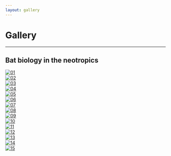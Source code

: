```yaml
---
layout: gallery
---
```

# Gallery
---

## Bat biology in the neotropics

<div class="responsive">
  <div class="gallery">
    <a href="https://www.imranrazik.github.io/slideshow.html" data-lightbox="gallery">
      <img src="/assets/photos/chiroptology/01_IMG_2563.jpg" loading="lazy" decoding="async" alt="01">
    </a>
  </div>
</div>

<div class="responsive">
  <div class="gallery">
    <a href="/assets/photos/chiroptology/02_IMG_2547.JPG" data-lightbox="gallery">
      <img src="/assets/photos/chiroptology/02_IMG_2547.JPG" loading="lazy" decoding="async" alt="02">
    </a>
  </div>
</div>

<div class="responsive">
  <div class="gallery">
    <a href="/assets/photos/chiroptology/03_IMG_5306.JPG" data-lightbox="gallery">
      <img src="/assets/photos/chiroptology/03_IMG_5306.JPG" loading="lazy" decoding="async" alt="03">
    </a>
  </div>
</div>

<div class="responsive">
  <div class="gallery">
    <a href="/assets/photos/chiroptology/04_IMG_2406.JPG" data-lightbox="gallery">
      <img src="/assets/photos/chiroptology/04_IMG_2406.JPG" loading="lazy" decoding="async" alt="04">
    </a>
  </div>
</div>

<div class="responsive">
  <div class="gallery">
    <a href="/assets/photos/chiroptology/05_IMG_1995.JPG" data-lightbox="gallery">
      <img src="/assets/photos/chiroptology/05_IMG_1995.JPG" loading="lazy" decoding="async" alt="05">
    </a>
  </div>
</div>

<div class="responsive">
  <div class="gallery">
    <a href="/assets/photos/chiroptology/06_P1012854.JPG" data-lightbox="gallery">
      <img src="/assets/photos/chiroptology/06_P1012854.JPG" loading="lazy" decoding="async" alt="06">
    </a>
  </div>
</div>

<div class="responsive">
  <div class="gallery">
    <a href="/assets/photos/chiroptology/07_P1012904.JPG" data-lightbox="gallery">
      <img src="/assets/photos/chiroptology/07_P1012904.JPG" loading="lazy" decoding="async" alt="07">
    </a>
  </div>
</div>

<div class="responsive">
  <div class="gallery">
    <a href="/assets/photos/chiroptology/08_37499008_Unknown.JPG" data-lightbox="gallery">
      <img src="/assets/photos/chiroptology/08_37499008_Unknown.JPG" loading="lazy" decoding="async" alt="08">
    </a>
  </div>
</div>

<div class="responsive">
  <div class="gallery">
    <a href="/assets/photos/chiroptology/09_IMG_1747.JPG" data-lightbox="gallery">
      <img src="/assets/photos/chiroptology/09_IMG_1747.JPG" loading="lazy" decoding="async" alt="09">
    </a>
  </div>
</div>

<div class="responsive">
  <div class="gallery">
    <a href="/assets/photos/chiroptology/10_IMG_3159.JPG" data-lightbox="gallery">
      <img src="/assets/photos/chiroptology/10_IMG_3159.JPG" loading="lazy" decoding="async" alt="10">
    </a>
  </div>
</div>

<div class="responsive">
  <div class="gallery">
    <a href="/assets/photos/chiroptology/11_IMG_5163.JPG" data-lightbox="gallery">
      <img src="/assets/photos/chiroptology/11_IMG_5163.JPG" loading="lazy" decoding="async" alt="11">
    </a>
  </div>
</div>

<div class="responsive">
  <div class="gallery">
    <a href="/assets/photos/chiroptology/12_IMG_0363.JPG" data-lightbox="gallery">
      <img src="/assets/photos/chiroptology/12_IMG_0363.JPG" loading="lazy" decoding="async" alt="12">
    </a>
  </div>
</div>

<div class="responsive">
  <div class="gallery">
    <a href="/assets/photos/chiroptology/13_IMG_2666.JPG" data-lightbox="gallery">
      <img src="/assets/photos/chiroptology/13_IMG_2666.JPG" loading="lazy" decoding="async" alt="13">
    </a>
  </div>
</div>

<div class="responsive">
  <div class="gallery">
    <a href="/assets/photos/chiroptology/14_IMG_1759.JPG" data-lightbox="gallery">
      <img src="/assets/photos/chiroptology/14_IMG_1759.JPG" loading="lazy" decoding="async" alt="14">
    </a>
  </div>
</div>

<div class="responsive">
  <div class="gallery">
    <a href="/assets/photos/chiroptology/15_IMG_5222.JPG" data-lightbox="gallery">
      <img src="/assets/photos/chiroptology/15_IMG_5222.JPG" loading="lazy" decoding="async" alt="15">
    </a>
  </div>
</div>

<div class="clearfix"></div>

